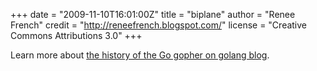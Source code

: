 +++
date = "2009-11-10T16:01:00Z"
title = "biplane"
author = "Renee French"
credit = "http://reneefrench.blogspot.com/"
license = "Creative Commons Attributions 3.0"
+++

Learn more about [the history of the Go gopher on golang blog](https://blog.golang.org/gopher).
